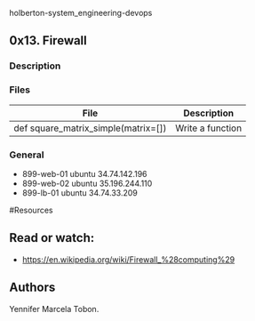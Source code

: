 holberton-system_engineering-devops

## 0x13. Firewall
### Description

### Files

| File | Description |
| ------ | ------ |
| def square_matrix_simple(matrix=[]) | Write a function |


### General
* 899-web-01	ubuntu	34.74.142.196
* 899-web-02	ubuntu	35.196.244.110
* 899-lb-01	ubuntu	34.74.33.209

#Resources
## Read or watch:
* https://en.wikipedia.org/wiki/Firewall_%28computing%29

## Authors

Yennifer Marcela Tobon.
